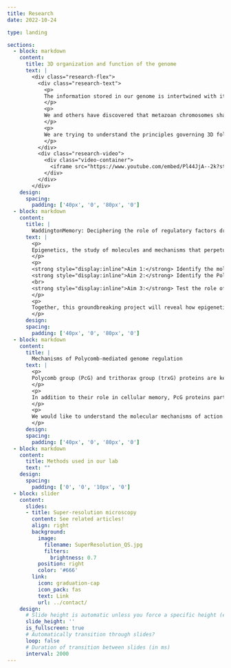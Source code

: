 ```yaml
---
title: Research
date: 2022-10-24

type: landing

sections:
  - block: markdown
    content:
      title: 3D organization and function of the genome
      text: |
        <div class="research-flex">
          <div class="research-text">
            <p>
            The information stored in our genome is intertwined with its function, such that, when cells are submitted to specific sets of conditions, they may pass on to their progeny their functional state. Since DNA has been identified as a critical carrier of genetic information and since the same DNA can correspond to alternative, heritable functional states in certain cases, this transmission of cellular memory has been dubbed epigenetic inheritance. In the most spectacular way, this extends to inheritance of a phenotypic trait into subsequent generation, a phenomenon for which Conrad H. Waddington provided evidence some sixty years ago and which is well documented in plants. However, to which extent epigenetic inheritance operates in animals is hotly debated. Chromatin and its higher-order organization are epigenetic components that play an essential role in genome regulation. Both the DNA molecule and the nucleosomal histones can be extensively modified in a way that impinges on gene expression and may be inherited as well as erased upon specific regulatory cues. Furthermore, chromatin fibers can be folded into yet higher-order structures and chromosomes are confined in discrete “territories”.
            </p>
            <p>
            We and others have discovered that metazoan chromosomes share a modular organization of their chromatin in structures called “Physical domains” or “Topologically Associating Domains” (TADs). TADs can be defined as linear units of chromatin that fold as discrete three-dimensional (3D) structures tending to favor internal, rather than external, chromatin interactions. TADs are delimited by boundaries, which contain housekeeping genes and insulator sites. They are detected by methods such as Hi-C, which allows genome-wide identification of chromatin contacts, and they correspond to Chromosomal Domains (CDs), previously identified by microscopy. The investigation of chromatin landscapes in metazoa through genome-wide association studies proved to be a fruitful approach. Theoretically, a huge number of chromatin types based on different combinations of chromatin-associated marks would be possible but, in fact, every report basically recapitulated the presence of an active chromatin environment, sometimes further subdivided, and of three major types of repressive chromatin: a Polycomb-repressed environment, a null environment and a heterochromatic environment. Strikingly, TADs were found to overlap with linear chromatin domains, indicating that epigenomic labeling of chromosome domains is intimately linked to their 3D folding.
            </p>
            <p>
            We are trying to understand the principles governing 3D folding of the genome, from establishment of chromatin loops to the generation of chromosome domains, compartments, territories and the establishment of interchromosomal interactions. We use Drosophila, but also mouse and human cells, and state of the art molecular, genomic, computational and imaging approaches, in order to reach an integrated understanding of these different levels of genome organization.
            </p>
          </div>
          <div class="research-video">
            <div class="video-container">
              <iframe src="https://www.youtube.com/embed/Pl44JjA--2k?start=1" frameborder="0" allowfullscreen title="Cavalli Lab Research Video"></iframe>
            </div>
          </div>
        </div>
    design:
      spacing:
        padding: ['40px', '0', '80px', '0']
  - block: markdown
    content:
      title: |
        WaddingtonMemory: Deciphering the role of regulatory factors driving epigenetic inheritance of alternative chromatin states
      text: |
        <p>
        Epigenetics, the study of molecules and mechanisms that perpetuate alternative gene activity states in the context of the same DNA sequence, is an exciting field with important epistemological and biomedical implications, but the molecular mechanisms underlying epigenetic inheritance are still little understood. Polycomb group proteins are pleiotropic chromatin components that have been suggested to be capable of driving epigenetic inheritance and their dysregulation leads to cell fate changes and is associated with cancer. Recently, we discovered that a transient decrease in expression of a Polycomb gene can drive the formation of tumors of epigenetic nature, i.e. in the absence of DNA mutations. The goal of WaddingtonMemory is to decipher how epigenetic components can lead to stable changes in cell fate. Specifically, we will:
        </p>
        <p>
        <strong style="display:inline">Aim 1:</strong> Identify the molecular steps leading to epigenetic cell fate derailment following transient Polycomb protein depletion in Drosophila. We will perform a time-course study using bulk and single-cell multiomic and imaging approaches in order to dissect the dynamics of cell fate transformation. <br>
        <strong style="display:inline">Aim 2:</strong> Identify the Polycomb-targets leading to cell fate dysregulation and decipher their mechanistic role. We will test candidate factors identified in Aim 1 in order to identify those that drive cell fate derailment and to elucidate their mode of action.
        <br>
        <strong style="display:inline">Aim 3:</strong> Test the role of epigenetic inheritance in mammalian cell differentiation. We will analyse the role of epigenetic inheritance in mouse gastruloids, an in vitro system that reflects cell differentiation events typically found in early embryogenesis. <br> 
        </p>
        <p>
        Together, this groundbreaking project will reveal how epigenetic components drive cell fate derailment and it will establish robust paradigms that can be utilized by the scientific community to discriminate between epigenetic inheritance and DNA sequence-mediated cell transformation.
        </p>
      design:
      spacing:
        padding: ['40px', '0', '80px', '0']
  - block: markdown
    content:
      title: |
        Mechanisms of Polycomb-mediated genome regulation
      text: |
        <p>
        Polycomb group (PcG) and trithorax group (trxG) proteins are key regulators of the expression of major developmental genes. PcG proteins are able to silence gene expression, while trxG proteins counteract gene silencing in the appropriate cells. The current model proposes that a sequence-specific DNA binding protein called PHO binds at so-called Polycomb response elements (PREs). PHO might recruit the PcG complex called PRC2, which contains the core subunits E(z), a histone methyltransferase that trimethylates histone H3 lysine 27 (H3K27me3), Su(z)12, Esc and Nurf55. H3K27me3 might then be recognized by the chromo domain of the PC subunits of PRC1, which also contains Ph, PSC and Sce/dRing. Once recruited, PcG complexes can propagate silencing through cell division. Genome-wide mapping studies have shown that PcG target genes encode for components controlling major signalling pathways and, importantly, PcG misexpression has also been associated with many cancer types, including breast and prostate cancer.
        </p>
        <p>
        In addition to their role in cellular memory, PcG proteins participate in dynamic gene regulatory processes. In flies, different cell lines have a partially different set of PcG bound sites and H3K27me3-marked genomic regions change during development. In mammalian embryonic stem cells, many PcG target genes have been reported to bear both repression- and activation-associated marks. Upon differentiation, these “bivalent states” are resolved into fully active or fully repressed. In some instances, PcG components may even activate transcription, although it is unclear whether this phenomenon is widespread or rare. Importantly, PcG proteins regulate the organization of their target genes in the three-dimensional space of the nucleus, and this regulatory function is involved in the maintenance of cellular memory.
        </p>
        <p>
        We would like to understand the molecular mechanisms of action of these factors, the role of regulation of higher order chromatin structure and nuclear organization in gene regulation, and the key molecular pathways that are mobilized by these proteins to coordinate the regulation of cell differentiation with that of cell proliferation. In particular, our research aims at (1) understanding, on a genome-wide scale, how these proteins are targeted to DNA and what are the consequences of this targeting on chromatin structure (2) understanding the effect of PcG proteins on cell proliferation, cell differentiation and cell polarity, and to dissecting the key components regulated by PcG proteins to modulate these pathways in specific tissues and developmental processes; (3) identifying the rules governing the distribution of their target genes in the cell nucleus and the effect of this organization on gene expression.
        </p>
      design:
      spacing:
        padding: ['40px', '0', '80px', '0']
  - block: markdown
    content:
      title: Methods used in our lab
      text: ""
    design:
      spacing:
        padding: ['0', '0', '10px', '0']
  - block: slider
    content:
      slides:
      - title: Super-resolution microscopy
        content: See related articles!
        align: right
        background:
          image:
            filename: SuperResolution_QS.jpg
            filters:
              brightness: 0.7
          position: right
          color: '#666'
        link:
          icon: graduation-cap
          icon_pack: fas
          text: Link
          url: ../contact/
    design:
      # Slide height is automatic unless you force a specific height (e.g. '400px')
      slide_height: ''
      is_fullscreen: true
      # Automatically transition through slides?
      loop: false
      # Duration of transition between slides (in ms)
      interval: 2000
---
```

